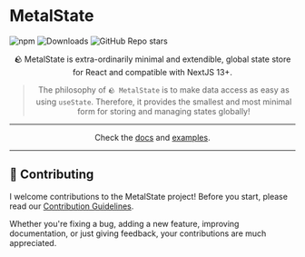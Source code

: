# MetalState

![npm](https://img.shields.io/npm/v/@metalstate/core)
![Downloads](https://img.shields.io/npm/dm/@metalstate/core)
![GitHub Repo stars](https://img.shields.io/github/stars/K-NRS/metalstate)

<div align='center'>
🪨 MetalState is extra-ordinarily minimal and extendible, global state store for React and compatible with NextJS 13+.

<br />

> The philosophy of `🪨 MetalState` is to make data access as easy as using `useState`. Therefore, it provides the smallest and most minimal form for storing and managing states globally!

<hr />

Check the [docs](/docs/getting-started.md) and [examples](/examples).

<hr />

</div>

## 🙌 Contributing

I welcome contributions to the MetalState project! Before you start, please read our [Contribution Guidelines](CONTRIBUTING.md).

Whether you're fixing a bug, adding a new feature, improving documentation, or just giving feedback, your contributions are much appreciated.
